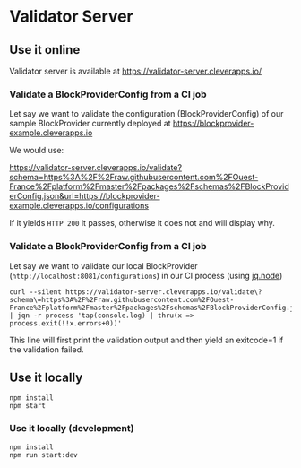 # Validator Server

## Use it online

Validator server is available at https://validator-server.cleverapps.io/

### Validate a BlockProviderConfig from a CI job

Let say we want to validate the configuration (BlockProviderConfig) of our
sample BlockProvider currently deployed at
https://blockprovider-example.cleverapps.io

We would use:

https://validator-server.cleverapps.io/validate?schema=https%3A%2F%2Fraw.githubusercontent.com%2FOuest-France%2Fplatform%2Fmaster%2Fpackages%2Fschemas%2FBlockProviderConfig.json&url=https://blockprovider-example.cleverapps.io/configurations

If it yields `HTTP 200` it passes, otherwise it does not and will display why.

### Validate a BlockProviderConfig from a CI job

Let say we want to validate our local BlockProvider
(`http://localhost:8081/configurations`) in our CI process (using
[jq.node](https://github.com/FGRibreau/jq.node/))

```
curl --silent https://validator-server.cleverapps.io/validate\?schema\=https%3A%2F%2Fraw.githubusercontent.com%2FOuest-France%2Fplatform%2Fmaster%2Fpackages%2Fschemas%2FBlockProviderConfig.json\&url\=http://localhost:8081/configurations | jqn -r process 'tap(console.log) | thru(x => process.exit(!!x.errors+0))'
```

This line will first print the validation output and then yield an exitcode=1 if
the validation failed.

## Use it locally

```shell
npm install
npm start
```

### Use it locally (development)

```shell
npm install
npm run start:dev
```
